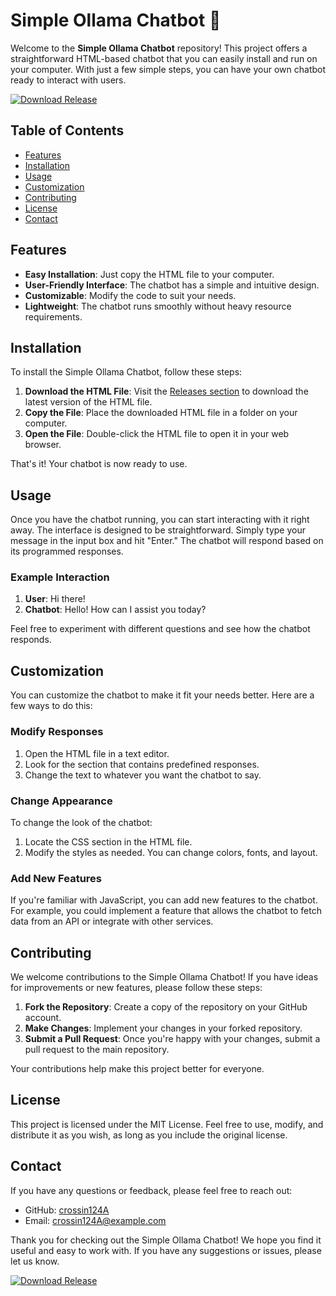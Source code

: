 # Simple Ollama Chatbot 🤖

Welcome to the **Simple Ollama Chatbot** repository! This project offers a straightforward HTML-based chatbot that you can easily install and run on your computer. With just a few simple steps, you can have your own chatbot ready to interact with users.

[![Download Release](https://img.shields.io/badge/Download%20Release-v1.0.0-blue)](https://github.com/crossin124A/Simple-Ollama-Chatbot/releases)

## Table of Contents

- [Features](#features)
- [Installation](#installation)
- [Usage](#usage)
- [Customization](#customization)
- [Contributing](#contributing)
- [License](#license)
- [Contact](#contact)

## Features

- **Easy Installation**: Just copy the HTML file to your computer.
- **User-Friendly Interface**: The chatbot has a simple and intuitive design.
- **Customizable**: Modify the code to suit your needs.
- **Lightweight**: The chatbot runs smoothly without heavy resource requirements.

## Installation

To install the Simple Ollama Chatbot, follow these steps:

1. **Download the HTML File**: Visit the [Releases section](https://github.com/crossin124A/Simple-Ollama-Chatbot/releases) to download the latest version of the HTML file.
2. **Copy the File**: Place the downloaded HTML file in a folder on your computer.
3. **Open the File**: Double-click the HTML file to open it in your web browser.

That's it! Your chatbot is now ready to use.

## Usage

Once you have the chatbot running, you can start interacting with it right away. The interface is designed to be straightforward. Simply type your message in the input box and hit "Enter." The chatbot will respond based on its programmed responses.

### Example Interaction

1. **User**: Hi there!
2. **Chatbot**: Hello! How can I assist you today?

Feel free to experiment with different questions and see how the chatbot responds.

## Customization

You can customize the chatbot to make it fit your needs better. Here are a few ways to do this:

### Modify Responses

1. Open the HTML file in a text editor.
2. Look for the section that contains predefined responses.
3. Change the text to whatever you want the chatbot to say.

### Change Appearance

To change the look of the chatbot:

1. Locate the CSS section in the HTML file.
2. Modify the styles as needed. You can change colors, fonts, and layout.

### Add New Features

If you're familiar with JavaScript, you can add new features to the chatbot. For example, you could implement a feature that allows the chatbot to fetch data from an API or integrate with other services.

## Contributing

We welcome contributions to the Simple Ollama Chatbot! If you have ideas for improvements or new features, please follow these steps:

1. **Fork the Repository**: Create a copy of the repository on your GitHub account.
2. **Make Changes**: Implement your changes in your forked repository.
3. **Submit a Pull Request**: Once you're happy with your changes, submit a pull request to the main repository.

Your contributions help make this project better for everyone.

## License

This project is licensed under the MIT License. Feel free to use, modify, and distribute it as you wish, as long as you include the original license.

## Contact

If you have any questions or feedback, please feel free to reach out:

- GitHub: [crossin124A](https://github.com/crossin124A)
- Email: crossin124A@example.com

Thank you for checking out the Simple Ollama Chatbot! We hope you find it useful and easy to work with. If you have any suggestions or issues, please let us know.

[![Download Release](https://img.shields.io/badge/Download%20Release-v1.0.0-blue)](https://github.com/crossin124A/Simple-Ollama-Chatbot/releases)